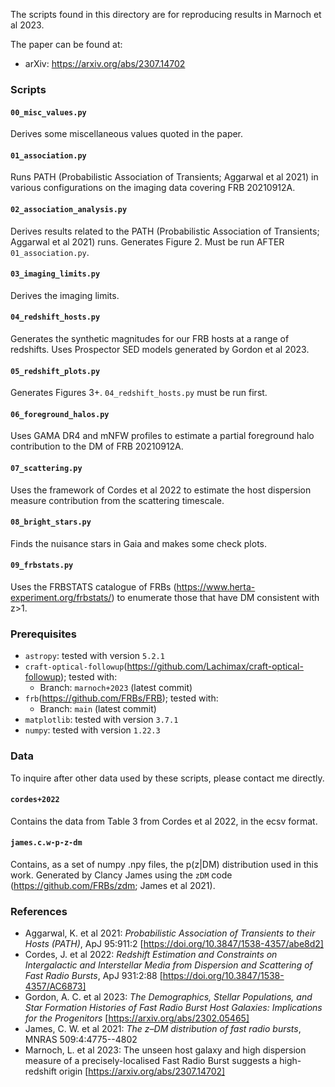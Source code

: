 The scripts found in this directory are for reproducing results in Marnoch et al 2023.

 The paper can be found at:
 - arXiv: https://arxiv.org/abs/2307.14702

### Scripts

#### `00_misc_values.py`

Derives some miscellaneous values quoted in the paper.


#### `01_association.py`

Runs PATH (Probabilistic Association of Transients; Aggarwal et al 2021) in various configurations on the imaging data 
covering FRB 20210912A.


#### `02_association_analysis.py`

Derives results related to the PATH (Probabilistic Association of Transients; Aggarwal et al 2021) runs. 
Generates Figure 2.
Must be run AFTER `01_association.py`.


#### `03_imaging_limits.py`

Derives the imaging limits.


#### `04_redshift_hosts.py`

Generates the synthetic magnitudes for our FRB hosts at a range of redshifts.
Uses Prospector SED models generated by Gordon et al 2023.


#### `05_redshift_plots.py`

Generates Figures 3+.
`04_redshift_hosts.py` must be run first.


#### `06_foreground_halos.py`

Uses GAMA DR4 and mNFW profiles to estimate a partial foreground halo contribution to the DM of FRB 
20210912A.


#### `07_scattering.py`

Uses the framework of Cordes et al 2022 to estimate the host dispersion
measure contribution from the scattering timescale.


#### `08_bright_stars.py`

Finds the nuisance stars in Gaia and makes some check plots.


#### `09_frbstats.py`

Uses the FRBSTATS catalogue of FRBs (https://www.herta-experiment.org/frbstats/) to enumerate those that have DM 
consistent with z>1.


### Prerequisites
 - `astropy`: tested with version `5.2.1`
 - `craft-optical-followup`(https://github.com/Lachimax/craft-optical-followup); tested with:
   - Branch: `marnoch+2023` (latest commit)
 - `frb`(https://github.com/FRBs/FRB); tested with:
   - Branch: `main` (latest commit)
 - `matplotlib`: tested with version `3.7.1`
 - `numpy`: tested with version `1.22.3`

### Data

To inquire after other data used by these scripts, please contact me directly.
#### `cordes+2022`
Contains the data from Table 3 from Cordes et al 2022, in the ecsv format.
#### `james.c.w-p-z-dm`
Contains, as a set of numpy .npy files, the p(z|DM) distribution used in this work. Generated by Clancy James using the `zDM` code (https://github.com/FRBs/zdm; James et al 2021).

### References
 - Aggarwal, K. et al 2021: *Probabilistic Association of Transients to their Hosts (PATH)*, ApJ 95:911:2 [https://doi.org/10.3847/1538-4357/abe8d2]
 - Cordes, J. et al 2022: *Redshift Estimation and Constraints on Intergalactic and Interstellar Media from Dispersion and Scattering of Fast Radio Bursts*, ApJ 931:2:88 [https://doi.org/10.3847/1538-4357/AC6873]
 - Gordon, A. C. et al 2023: *The Demographics, Stellar Populations, and Star Formation Histories of Fast Radio Burst Host Galaxies: Implications for the Progenitors* [https://arxiv.org/abs/2302.05465]
 - James, C. W. et al 2021: *The z–DM distribution of fast radio bursts*, MNRAS 509:4:4775--4802
 - Marnoch, L. et al 2023: The unseen host galaxy and high dispersion measure of a precisely-localised Fast Radio Burst suggests a high-redshift origin [https://arxiv.org/abs/2307.14702]

